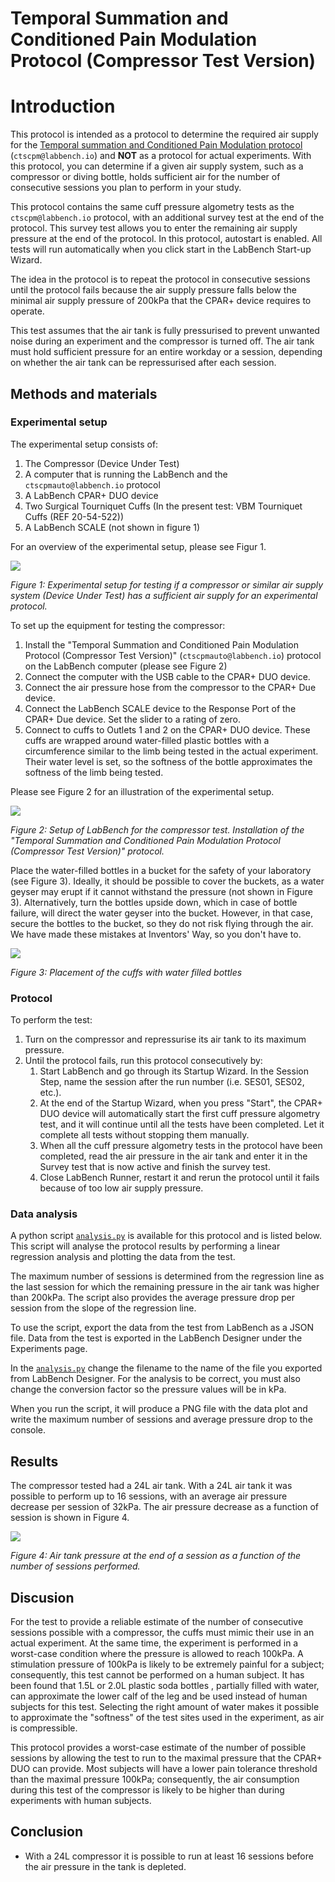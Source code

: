 # Temporal Summation and Conditioned Pain Modulation Protocol (Compressor Test Version)

# Introduction

This protocol is intended as a protocol to determine the required air supply for the [Temporal summation and Conditioned Pain Modulation protocol](https://github.com/LabBench-Society/Protocols/tree/main/repository/CTSCPM) (```ctscpm@labbench.io```) and **NOT** as a protocol for actual experiments. With this protocol, you can determine if a given air supply system, such as a compressor or diving bottle, holds sufficient air for the number of consecutive sessions you plan to perform in your study.

This protocol contains the same cuff pressure algometry tests as the ```ctscpm@labbench.io``` protocol, with an additional survey test at the end of the protocol. This survey test allows you to enter the remaining air supply pressure at the end of the protocol. In this protocol, autostart is enabled. All tests will run automatically when you click start in the LabBench Start-up Wizard. 

The idea in the protocol is to repeat the protocol in consecutive sessions until the protocol fails because the air supply pressure falls below the minimal air supply pressure of 200kPa that the CPAR+ device requires to operate. 

This test assumes that the air tank is fully pressurised to prevent unwanted noise during an experiment and the compressor is turned off. The air tank must hold sufficient pressure for an entire workday or a session, depending on whether the air tank can be repressurised after each session.

## Methods and materials

### Experimental setup

The experimental setup consists of:

1. The Compressor (Device Under Test)
2. A computer that is running the LabBench and the ```ctscpmauto@labbench.io``` protocol
3. A LabBench CPAR+ DUO device
4. Two Surgical Tourniquet Cuffs (In the present test: VBM Tourniquet Cuffs (REF 20-54-522))
5. A LabBench SCALE (not shown in figure 1)

For an overview of the experimental setup, please see Figur 1.

![](ExperimentalSetup.png)

*Figure 1: Experimental setup for testing if a compressor or similar air supply system (Device Under Test) has a sufficient air supply for an experimental protocol.*

To set up the equipment for testing the compressor:

1. Install the "Temporal Summation and Conditioned Pain Modulation Protocol (Compressor Test Version)" (```ctscpmauto@labbench.io```) protocol on the LabBench computer (please see Figure 2)
2. Connect the computer with the USB cable to the CPAR+ DUO device.
3. Connect the air pressure hose from the compressor to the CPAR+ Due device.
4. Connect the LabBench SCALE device to the Response Port of the CPAR+ Due device. Set the slider to a rating of zero.
5. Connect to cuffs to Outlets 1 and 2 on the CPAR+ DUO device. These cuffs are wrapped around water-filled plastic bottles with a circumference similar to the limb being tested in the actual experiment. Their water level is set, so the softness of the bottle approximates the softness of the limb being tested.

Please see Figure 2 for an illustration of the experimental setup.

![](ProtocolInstallation.png)

*Figure 2: Setup of LabBench for the compressor test. Installation of the "Temporal Summation and Conditioned Pain Modulation Protocol (Compressor Test Version)" protocol.*

Place the water-filled bottles in a bucket for the safety of your laboratory (see Figure 3). Ideally, it should be possible to cover the buckets, as a water geyser may erupt if it cannot withstand the pressure (not shown in Figure 3). Alternatively, turn the bottles upside down, which in case of bottle failure, will direct the water geyser into the bucket. However, in that case, secure the bottles to the bucket, so they do not risk flying through the air. We have made these mistakes at Inventors' Way, so you don't have to.

![](Cuffs.png)

*Figure 3: Placement of the cuffs with water filled bottles*

### Protocol

To perform the test:
1. Turn on the compressor and repressurise its air tank to its maximum pressure.
2. Until the protocol fails, run this protocol consecutively by:
   1. Start LabBench and go through its Startup Wizard. In the Session Step, name the session after the run number (i.e. SES01, SES02, etc.). 
   2. At the end of the Startup Wizard, when you press "Start", the CPAR+ DUO device will automatically start the first cuff pressure algometry test, and it will continue until all the tests have been completed. Let it complete all tests without stopping them manually.
   3. When all the cuff pressure algometry tests in the protocol have been completed, read the air pressure in the air tank and enter it in the Survey test that is now active and finish the survey test.
   4. Close LabBench Runner, restart it and rerun the protocol until it fails because of too low air supply pressure. 

### Data analysis

A python script [```analysis.py```](analysis.py) is available for this protocol and is listed below. This script will analyse the protocol results by performing a linear regression analysis and plotting the data from the test.

The maximum number of sessions is determined from the regression line as the last session for which the remaining pressure in the air tank was higher than 200kPa. The script also provides the average pressure drop per session from the slope of the regression line.

To use the script, export the data from the test from LabBench as a JSON file. Data from the test is exported in the LabBench Designer under the Experiments page.

In the [```analysis.py```](analysis.py) change the filename to the name of the file you exported from LabBench Designer. For the analysis to be correct, you must also change the conversion factor so the pressure values will be in kPa.

When you run the script, it will produce a PNG file with the data plot and write the maximum number of sessions and average pressure drop to the console.

## Results

The compressor tested had a 24L air tank. With a 24L air tank it was possible to perform up to 16 sessions, with an average air pressure decrease per session of 32kPa. The air pressure decrease as a function of session is shown in Figure 4.

![](result.png)

*Figure 4: Air tank pressure at the end of a session as a function of the number of sessions performed.*


## Discusion

For the test to provide a reliable estimate of the number of consecutive sessions possible with a compressor, the cuffs must mimic their use in an actual experiment. At the same time, the experiment is performed in a worst-case condition where the pressure is allowed to reach 100kPa. A stimulation pressure of 100kPa is likely to be extremely painful for a subject; consequently, this test cannot be performed on a human subject. It has been found that 1.5L or 2.0L plastic soda bottles , partially filled with water, can approximate the lower calf of the leg and be used instead of human subjects for this test. Selecting the right amount of water makes it possible to approximate the "softness" of the test sites used in the experiment, as air is compressible.

This protocol provides a worst-case estimate of the number of possible sessions by allowing the test to run to the maximal pressure that the CPAR+ DUO can provide. Most subjects will have a lower pain tolerance threshold than the maximal pressure 100kPa; consequently, the air consumption during this test of the compressor is likely to be higher than during experiments with human subjects.

## Conclusion

* With a 24L compressor it is possible to run at least 16 sessions before the air pressure in the tank is depleted.